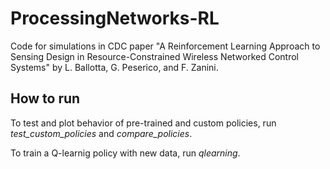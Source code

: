 # ProcessingNetworks-RL
Code for simulations in CDC paper "A Reinforcement Learning Approach to Sensing Design in Resource-Constrained Wireless Networked Control Systems" by L. Ballotta, G. Peserico, and F. Zanini.

## How to run
To test and plot behavior of pre-trained and custom policies,
run _test_custom_policies_ and _compare_policies_.

To train a Q-learnig policy with new data,
run _qlearning_.
